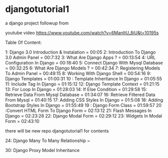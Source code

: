 # djangotutorial1


a django project followup from 

youtube video https://www.youtube.com/watch?v=6ManltU_8iU&t=10195s


Table Of Content:

1: Django 3.0 Introduction & Instalation           = 00:05
2: Introduction To Django 3.0 Admin Panel    = 00:7:32
3: What Are Django Apps ?                      = 00:13:54
4: URL Configuration In Django        =        00:18:40
5: Connect Django With Mysql Database =  00:32:25
6: What Are Django Models ?                  =  00:42:34
7: Registering Models To Admin Panel  =  00:49:15
8: Working With Django Shell                  =  00:54:16
9: Django Templates                                 = 01:00:31
10 : Template Inheritance In Django        = 01:05:55
11: Include Tag In Django                           = 01:15:12
12: Django Template Context                  = 01:21:15
13: For Loop In Django                              = 01:28:03
14: If Else Condition                                  =     01:29:58
15: Retrieve Data From Mysql Database =   01:34:07
16: Retrieve Filtered Data From Mysql     =   01:40:15
17: Adding CSS Styles In Django               =   01:5:08
18: Adding Bootstrap Styles In Django     = 01:55:49
19 : Django Form Class                               = 01:59:57
20 :Convert HTML Form To Django Form  = 02:13:12
21: Flash Messages In Django                    = 02:23:28
22: Django Modal Form                               = 02:29:12
23: Widgets In Modal Form                         = 02:43:10

there will be new repo djangotutorial1 for contents

24: Django Many To Many Relationship
~

30: Django Proxy Model Inheritance
